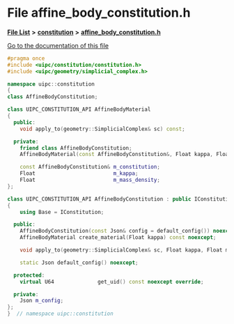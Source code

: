 

# File affine\_body\_constitution.h

[**File List**](files.md) **>** [**constitution**](dir_e6404e629433dfdedefe8b8f43f6234d.md) **>** [**affine\_body\_constitution.h**](affine__body__constitution_8h.md)

[Go to the documentation of this file](affine__body__constitution_8h.md)


```C++
#pragma once
#include <uipc/constitution/constitution.h>
#include <uipc/geometry/simplicial_complex.h>

namespace uipc::constitution
{
class AffineBodyConstitution;

class UIPC_CONSTITUTION_API AffineBodyMaterial
{
  public:
    void apply_to(geometry::SimplicialComplex& sc) const;

  private:
    friend class AffineBodyConstitution;
    AffineBodyMaterial(const AffineBodyConstitution&, Float kappa, Float mass_density = 1e3) noexcept;

    const AffineBodyConstitution& m_constitution;
    Float                         m_kappa;
    Float                         m_mass_density;
};

class UIPC_CONSTITUTION_API AffineBodyConstitution : public IConstitution
{
    using Base = IConstitution;

  public:
    AffineBodyConstitution(const Json& config = default_config()) noexcept;
    AffineBodyMaterial create_material(Float kappa) const noexcept;

    void apply_to(geometry::SimplicialComplex& sc, Float kappa, Float mass_density = 1e3) const;

    static Json default_config() noexcept;

  protected:
    virtual U64              get_uid() const noexcept override;

  private:
    Json m_config;
};
}  // namespace uipc::constitution
```


